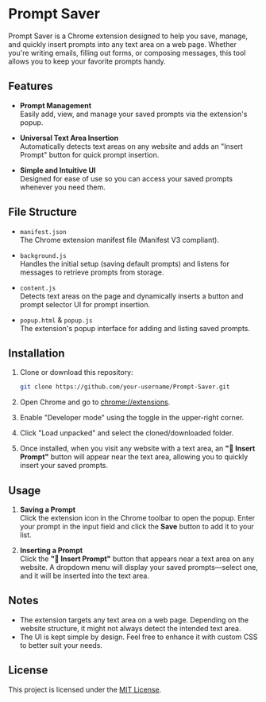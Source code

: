 # Prompt Saver

Prompt Saver is a Chrome extension designed to help you save, manage, and quickly insert prompts into any text area on a web page. Whether you're writing emails, filling out forms, or composing messages, this tool allows you to keep your favorite prompts handy.

## Features

- **Prompt Management**  
  Easily add, view, and manage your saved prompts via the extension's popup.

- **Universal Text Area Insertion**  
  Automatically detects text areas on any website and adds an "Insert Prompt" button for quick prompt insertion.

- **Simple and Intuitive UI**  
  Designed for ease of use so you can access your saved prompts whenever you need them.

## File Structure

- `manifest.json`  
  The Chrome extension manifest file (Manifest V3 compliant).

- `background.js`  
  Handles the initial setup (saving default prompts) and listens for messages to retrieve prompts from storage.

- `content.js`  
  Detects text areas on the page and dynamically inserts a button and prompt selector UI for prompt insertion.

- `popup.html` & `popup.js`  
  The extension's popup interface for adding and listing saved prompts.

## Installation

1. Clone or download this repository:

    ```bash
    git clone https://github.com/your-username/Prompt-Saver.git
    ```

2. Open Chrome and go to [chrome://extensions](chrome://extensions).

3. Enable "Developer mode" using the toggle in the upper-right corner.

4. Click "Load unpacked" and select the cloned/downloaded folder.

5. Once installed, when you visit any website with a text area, an **"📝 Insert Prompt"** button will appear near the text area, allowing you to quickly insert your saved prompts.

## Usage

1. **Saving a Prompt**  
   Click the extension icon in the Chrome toolbar to open the popup. Enter your prompt in the input field and click the **Save** button to add it to your list.

2. **Inserting a Prompt**  
   Click the **"📝 Insert Prompt"** button that appears near a text area on any website. A dropdown menu will display your saved prompts—select one, and it will be inserted into the text area.

## Notes

- The extension targets any text area on a web page. Depending on the website structure, it might not always detect the intended text area.
- The UI is kept simple by design. Feel free to enhance it with custom CSS to better suit your needs.

## License

This project is licensed under the [MIT License](LICENSE).
